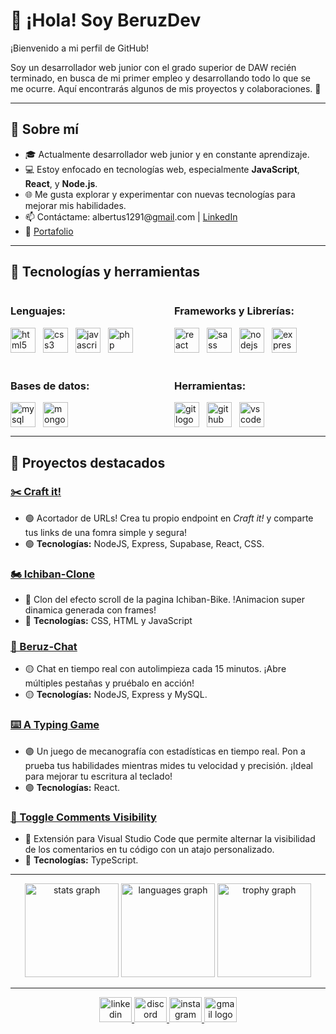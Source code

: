 # 👋 ¡Hola! Soy BeruzDev

¡Bienvenido a mi perfil de GitHub! 

Soy un desarrollador web junior con el grado superior de DAW recién terminado, en busca de mi primer empleo y desarrollando todo lo que se me ocurre. Aquí encontrarás algunos de mis proyectos y colaboraciones. 🚀

---

## 💼 Sobre mí
- 🎓 Actualmente desarrollador web junior y en constante aprendizaje.
- 💻 Estoy enfocado en tecnologías web, especialmente **JavaScript**, **React**, y **Node.js**.
- 🌐 Me gusta explorar y experimentar con nuevas tecnologías para mejorar mis habilidades.
- 📫 Contáctame: albertus1291@[gmail](mailto:albertus1291@gmail.com).com | [LinkedIn](https://www.linkedin.com/in/albert-castro-albacete-38204615a/)
- 📁 [Portafolio](https://albertcastro.vercel.app/)

---

## 🔧 Tecnologías y herramientas

<div style="display: grid; grid-template-columns: repeat(2, 1fr); gap: 20px;">

  <div>
    <h3>Lenguajes:</h3>
    <div align="left" style="display: flex; flex-wrap: wrap; gap: 12px;">
      <img src="https://cdn.jsdelivr.net/gh/devicons/devicon/icons/html5/html5-original.svg" height="40" alt="html5 logo" />
      <img src="https://cdn.jsdelivr.net/gh/devicons/devicon/icons/css3/css3-original.svg" height="40" alt="css3 logo" />
      <img src="https://cdn.jsdelivr.net/gh/devicons/devicon/icons/javascript/javascript-original.svg" height="40" alt="javascript logo" />
      <img src="https://cdn.jsdelivr.net/gh/devicons/devicon/icons/php/php-original.svg" height="40" alt="php logo" />
    </div>
  </div>

  <div>
    <h3>Frameworks y Librerías:</h3>
    <div align="left" style="display: flex; flex-wrap: wrap; gap: 12px;">
      <img src="https://cdn.jsdelivr.net/gh/devicons/devicon/icons/react/react-original.svg" height="40" alt="react logo" />
      <img src="https://cdn.jsdelivr.net/gh/devicons/devicon/icons/sass/sass-original.svg" height="40" alt="sass logo" />
      <img src="https://cdn.jsdelivr.net/gh/devicons/devicon/icons/nodejs/nodejs-original.svg" height="40" alt="nodejs logo" />
      <img src="https://cdn.jsdelivr.net/gh/devicons/devicon/icons/express/express-original.svg" height="40" alt="express logo" />
    </div>
  </div>

  <div>
    <h3>Bases de datos:</h3>
    <div align="left" style="display: flex; flex-wrap: wrap; gap: 12px;">
      <img src="https://cdn.jsdelivr.net/gh/devicons/devicon/icons/mysql/mysql-original.svg" height="40" alt="mysql logo" />
      <img src="https://cdn.jsdelivr.net/gh/devicons/devicon/icons/mongodb/mongodb-original.svg" height="40" alt="mongodb logo" />
    </div>
  </div>

  <div>
    <h3>Herramientas:</h3>
    <div align="left" style="display: flex; flex-wrap: wrap; gap: 12px;">
      <img src="https://cdn.jsdelivr.net/gh/devicons/devicon/icons/git/git-original.svg" height="40" alt="git logo" />
      <img src="https://cdn.jsdelivr.net/gh/devicons/devicon/icons/github/github-original.svg" height="40" alt="github logo" />
      <img src="https://cdn.jsdelivr.net/gh/devicons/devicon/icons/vscode/vscode-original.svg" height="40" alt="vscode logo" />
    </div>
  </div>

</div>

---

## 📌 Proyectos destacados
### [✂️ Craft it!](https://craftit.vercel.app)
- 🟢 Acortador de URLs! Crea tu propio endpoint en *Craft it!* y comparte tus links de una fomra simple y segura!
- 🟢 **Tecnologías:** NodeJS, Express, Supabase, React, CSS.

### [🏍 Ichiban-Clone](https://ichiban-clone.netlify.app/)
- 🔴 Clon del efecto scroll de la pagina Ichiban-Bike. !Animacion super dinamica generada con frames!
- 🔴 **Tecnologías:** CSS, HTML y JavaScript

### [💬 Beruz-Chat](https://chat-node-js-2u1m.onrender.com/)
- 🟡 Chat en tiempo real con autolimpieza cada 15 minutos. ¡Abre múltiples pestañas y pruébalo en acción!
- 🟡 **Tecnologías:** NodeJS, Express y MySQL.

### [⌨️ A Typing Game](https://atypinggame.netlify.app/)
- 🟣 Un juego de mecanografía con estadísticas en tiempo real. Pon a prueba tus habilidades mientras mides tu velocidad y precisión. ¡Ideal para mejorar tu escritura al teclado! 
- 🟣 **Tecnologías:** React.

### [👀 Toggle Comments Visibility](https://marketplace.visualstudio.com/items?itemName=BeruzDev.toggle-comments-visibility)
- 🔵 Extensión para Visual Studio Code que permite alternar la visibilidad de los comentarios en tu código con un atajo personalizado.
- 🔵 **Tecnologías:** TypeScript.


---

<div align="center">
  <img src="https://github-readme-stats.vercel.app/api?username=beruzdev&hide_title=true&hide_rank=false&show_icons=true&include_all_commits=true&count_private=true&disable_animations=false&theme=github_dark&locale=en&hide_border=true&order=1" height="150" alt="stats graph"  />
  <img src="https://github-readme-stats.vercel.app/api/top-langs?username=beruzdev&locale=en&hide_title=true&layout=compact&card_width=320&langs_count=10&theme=github_dark&hide_border=true&order=2" height="150" alt="languages graph"  />
  <img src="https://github-profile-trophy.vercel.app?username=beruzdev&theme=darkhub&column=1&row=1&margin-w=8&margin-h=8&no-bg=true&no-frame=true&order=4" height="150" alt="trophy graph"  />
</div>

---

<div align="center">
  <a href="https://www.linkedin.com/in/albert-castro-albacete-38204615a/" target="_blank">
    <img src="https://raw.githubusercontent.com/maurodesouza/profile-readme-generator/master/src/assets/icons/social/linkedin/default.svg" width="52" height="40" alt="linkedin logo"  />
  </a>
  <a href="bertus#9656" target="_blank">
    <img src="https://raw.githubusercontent.com/maurodesouza/profile-readme-generator/master/src/assets/icons/social/discord/default.svg" width="52" height="40" alt="discord logo"  />
  </a>
  <a href="https://www.instagram.com/bertusroll/" target="_blank">
    <img src="https://raw.githubusercontent.com/maurodesouza/profile-readme-generator/master/src/assets/icons/social/instagram/default.svg" width="52" height="40" alt="instagram logo"  />
  </a>
  <a href="www.albertus1291@gmail.com" target="_blank">
    <img src="https://raw.githubusercontent.com/maurodesouza/profile-readme-generator/master/src/assets/icons/social/gmail/default.svg" width="52" height="40" alt="gmail logo"  />
  </a>
</div>


